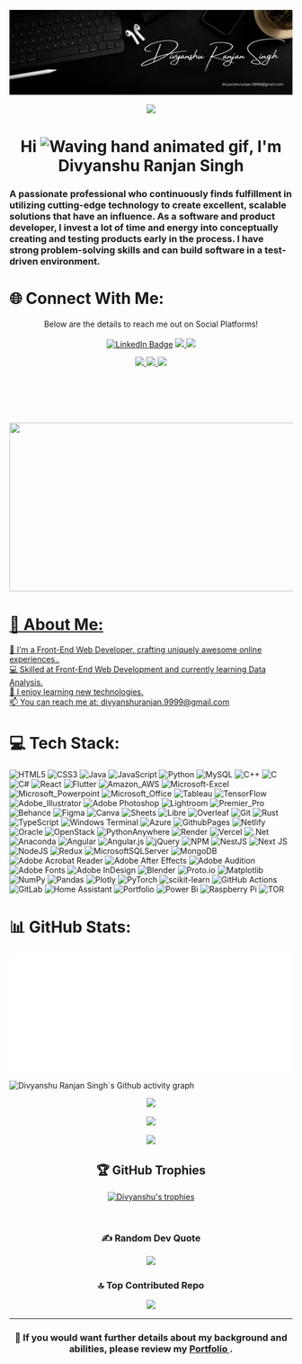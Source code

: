 ![logo](https://github.com/Divyanshu-RS/Divyanshu-RS/blob/main/Divyanshu%20Banner%20For%20Github.gif)
<p align="center"><img src="https://user-images.githubusercontent.com/74038190/226190894-18e959ba-d458-4a94-ac44-790190f2a947.gif" width="250"/></p>
<p align="center">

<h1 align="center"> Hi  <img src="https://raw.githubusercontent.com/nixin72/nixin72/master/wave.gif" 
         alt="Waving hand animated gif"
         height="45"
         width="45" />, I'm Divyanshu Ranjan Singh   </h1>
         
<p align="center">       
<h3> A passionate professional who continuously finds fulfillment in utilizing cutting-edge technology to create excellent, scalable solutions that have an influence. As a software and product developer, I invest a lot of time and energy into conceptually creating and testing products early in the process. I have strong problem-solving skills and can build software in a test-driven environment.</h3>
</p>

# 🌐 Connect With Me:
<p align="center"
<h4>Below are the details to reach me out on Social Platforms!</h4>
<br>
<br>
<a href="https://www.linkedin.com/in/divyanshu-ranjan-singh/"><img src="https://img.shields.io/badge/LinkedIn-blue?style=for-the-badge&logo=linkedin&logoColor=white" alt="LinkedIn Badge"></a> 
                  <a href="https://divyanshu0212.github.io/Divyanshu_Ranjan_Singh.github.io/"><img src="https://img.shields.io/badge/website-000000?style=for-the-badge&logo=About.me&logoColor=white"</a> 
         <a href="https://x.com/DivyanshuRS999?s=09"><img src="https://img.shields.io/badge/Twitter-1DA1F2?style=for-the-badge&logo=twitter&logoColor=white"</a>
</p>

 <p align="center"> 
 <a href="https://discord.com/users/1052578489401868321"><img src="https://img.shields.io/badge/Discord-7289DA?style=for-the-badge&logo=discord&logoColor=white"</a>
 <a href="https://leetcode.com/u/Divyanshu0212/"><img src="https://img.shields.io/badge/-LeetCode-FFA116?style=for-the-badge&logo=LeetCode&logoColor=black"</a>
<a href="https://www.behance.net/ranjancinema"><img src="https://img.shields.io/badge/-Behance-blue?style=for-the-badge&logo=behance&logoColor=white"</a>
 </p>
<br> 
<br>
<p align="center"><img src="https://komarev.com/ghpvc/?username=Divyanshu-RS&style=flat-square&color=blue" alt=""></p>

<h5 align="center">
<p align="center"><img src="https://media.giphy.com/media/dWesBcTLavkZuG35MI/giphy.gif" width="600" height="300"  /></p>
         
         
#  💫 About Me:
🔭 I'm a Front-End Web Developer, crafting uniquely awesome online experiences..<br>💻 Skilled at Front-End Web Development and currently learning Data Analysis.<br>🌱 I enjoy learning new technologies.<br>📫 You can reach me at: divyanshuranjan.9999@gmail.com 
 

# 💻 Tech Stack:
![HTML5](https://img.shields.io/badge/html5-%23E34F26.svg?style=for-the-badge&logo=html5&logoColor=white)  ![CSS3](https://img.shields.io/badge/css3-%231572B6.svg?style=for-the-badge&logo=css3&logoColor=white)  ![Java](https://img.shields.io/badge/java-%23ED8B00.svg?style=for-the-badge&logo=java&logoColor=white) ![JavaScript](https://img.shields.io/badge/javascript-%23323330.svg?style=for-the-badge&logo=javascript&logoColor=%23F7DF1E) ![Python](https://img.shields.io/badge/python-3670A0?style=for-the-badge&logo=python&logoColor=ffdd54) ![MySQL](https://img.shields.io/badge/MySQL-00000F?style=for-the-badge&logo=mysql&logoColor=white)  ![C++](https://img.shields.io/badge/C%2B%2B-00599C?style=for-the-badge&logo=c%2B%2B&logoColor=white) ![C](https://img.shields.io/badge/c-%2300599C.svg?style=for-the-badge&logo=c&logoColor=white) ![C#](https://img.shields.io/badge/C%23-239120?style=for-the-badge&logo=c-sharp&logoColor=white) ![React](https://img.shields.io/badge/React-20232A?style=for-the-badge&logo=react&logoColor=61DAFB) ![Flutter](https://img.shields.io/badge/Flutter-02569B?style=for-the-badge&logo=flutter&logoColor=white) ![Amazon_AWS](https://img.shields.io/badge/Amazon_AWS-232F3E?style=for-the-badge&logo=amazon-aws&logoColor=white) ![Microsoft-Excel](https://img.shields.io/badge/Microsoft_Excel-217346?style=for-the-badge&logo=microsoft-excel&logoColor=white) ![Microsoft_Powerpoint](https://img.shields.io/badge/Microsoft_PowerPoint-B7472A?style=for-the-badge&logo=microsoft-powerpoint&logoColor=white) ![Microsoft_Office](https://img.shields.io/badge/Microsoft_Office-D83B01?style=for-the-badge&logo=microsoft-office&logoColor=white) ![Tableau](https://img.shields.io/badge/Tableau-E97627?style=for-the-badge&logo=Tableau&logoColor=white) ![TensorFlow](https://img.shields.io/badge/TensorFlow-FF6F00?style=for-the-badge&logo=tensorflow&logoColor=white) ![Adobe_Illustrator](https://img.shields.io/badge/Adobe%20Illustrator-FF9A00?style=for-the-badge&logo=adobe%20illustrator&logoColor=white) ![Adobe Photoshop](https://img.shields.io/badge/adobephotoshop-%2331A8FF.svg?style=for-the-badge&logo=adobephotoshop&logoColor=white) ![Lightroom](https://img.shields.io/badge/Adobe%20Lightroom-31A8FF?style=for-the-badge&logo=Adobe%20Lightroom&logoColor=white) ![Premier_Pro](https://img.shields.io/badge/Adobe%20Premiere%20Pro-9999FF?style=for-the-badge&logo=Adobe%20Premiere%20Pro&logoColor=white) ![Behance](https://img.shields.io/badge/Behance-0054F7?style=for-the-badge&logo=behance&logoColor=white) ![Figma](https://img.shields.io/badge/Figma-F24E1E?style=for-the-badge&logo=figma&logoColor=white) ![Canva](https://img.shields.io/badge/Canva-%2300C4CC.svg?style=for-the-badge&logo=Canva&logoColor=white) ![Sheets](https://img.shields.io/badge/Google%20Sheets-34A853?style=for-the-badge&logo=google-sheets&logoColor=white) ![Libre](https://img.shields.io/badge/LibreOffice-18A303?style=for-the-badge&logo=LibreOffice&logoColor=white) ![Overleaf](https://img.shields.io/badge/Overleaf-47A141?style=for-the-badge&logo=Overleaf&logoColor=white) ![Git](https://img.shields.io/badge/GIT-E44C30?style=for-the-badge&logo=git&logoColor=white) ![Rust](https://img.shields.io/badge/rust-%23000000.svg?style=for-the-badge&logo=rust&logoColor=white) ![TypeScript](https://img.shields.io/badge/typescript-%23007ACC.svg?style=for-the-badge&logo=typescript&logoColor=white) ![Windows Terminal](https://img.shields.io/badge/Windows%20Terminal-%234D4D4D.svg?style=for-the-badge&logo=windows-terminal&logoColor=white) ![Azure](https://img.shields.io/badge/azure-%230072C6.svg?style=for-the-badge&logo=microsoftazure&logoColor=white) ![GithubPages](https://img.shields.io/badge/github%20pages-121013?style=for-the-badge&logo=github&logoColor=white) ![Netlify](https://img.shields.io/badge/netlify-%23000000.svg?style=for-the-badge&logo=netlify&logoColor=#00C7B7) ![Oracle](https://img.shields.io/badge/Oracle-F80000?style=for-the-badge&logo=oracle&logoColor=white) ![OpenStack](https://img.shields.io/badge/Openstack-%23f01742.svg?style=for-the-badge&logo=openstack&logoColor=white) ![PythonAnywhere](https://img.shields.io/badge/pythonanywhere-%232F9FD7.svg?style=for-the-badge&logo=pythonanywhere&logoColor=151515) ![Render](https://img.shields.io/badge/Render-%46E3B7.svg?style=for-the-badge&logo=render&logoColor=white) ![Vercel](https://img.shields.io/badge/vercel-%23000000.svg?style=for-the-badge&logo=vercel&logoColor=white) ![.Net](https://img.shields.io/badge/.NET-5C2D91?style=for-the-badge&logo=.net&logoColor=white) ![Anaconda](https://img.shields.io/badge/Anaconda-%2344A833.svg?style=for-the-badge&logo=anaconda&logoColor=white) ![Angular](https://img.shields.io/badge/angular-%23DD0031.svg?style=for-the-badge&logo=angular&logoColor=white) ![Angular.js](https://img.shields.io/badge/angular.js-%23E23237.svg?style=for-the-badge&logo=angularjs&logoColor=white) ![jQuery](https://img.shields.io/badge/jquery-%230769AD.svg?style=for-the-badge&logo=jquery&logoColor=white) ![NPM](https://img.shields.io/badge/NPM-%23CB3837.svg?style=for-the-badge&logo=npm&logoColor=white) ![NestJS](https://img.shields.io/badge/nestjs-%23E0234E.svg?style=for-the-badge&logo=nestjs&logoColor=white) ![Next JS](https://img.shields.io/badge/Next-black?style=for-the-badge&logo=next.js&logoColor=white) ![NodeJS](https://img.shields.io/badge/node.js-6DA55F?style=for-the-badge&logo=node.js&logoColor=white) ![Redux](https://img.shields.io/badge/redux-%23593d88.svg?style=for-the-badge&logo=redux&logoColor=white) ![MicrosoftSQLServer](https://img.shields.io/badge/Microsoft%20SQL%20Server-CC2927?style=for-the-badge&logo=microsoft%20sql%20server&logoColor=white) ![MongoDB](https://img.shields.io/badge/MongoDB-%234ea94b.svg?style=for-the-badge&logo=mongodb&logoColor=white) ![Adobe Acrobat Reader](https://img.shields.io/badge/Adobe%20Acrobat%20Reader-EC1C24.svg?style=for-the-badge&logo=Adobe%20Acrobat%20Reader&logoColor=white) ![Adobe After Effects](https://img.shields.io/badge/Adobe%20After%20Effects-9999FF.svg?style=for-the-badge&logo=Adobe%20After%20Effects&logoColor=white) ![Adobe Audition](https://img.shields.io/badge/Adobe%20Audition-9999FF.svg?style=for-the-badge&logo=Adobe%20Audition&logoColor=white) ![Adobe Fonts](https://img.shields.io/badge/Adobe%20Fonts-000B1D.svg?style=for-the-badge&logo=Adobe%20Fonts&logoColor=white) ![Adobe InDesign](https://img.shields.io/badge/Adobe%20InDesign-49021F?style=for-the-badge&logo=adobeindesign&logoColor=FF3366) ![Blender](https://img.shields.io/badge/blender-%23F5792A.svg?style=for-the-badge&logo=blender&logoColor=white) ![Proto.io](https://img.shields.io/badge/Proto.io-161637?style=for-the-badge&logo=proto.io&logoColor=00e5ff) ![Matplotlib](https://img.shields.io/badge/Matplotlib-%23ffffff.svg?style=for-the-badge&logo=Matplotlib&logoColor=black) ![NumPy](https://img.shields.io/badge/numpy-%23013243.svg?style=for-the-badge&logo=numpy&logoColor=white) ![Pandas](https://img.shields.io/badge/pandas-%23150458.svg?style=for-the-badge&logo=pandas&logoColor=white) ![Plotly](https://img.shields.io/badge/Plotly-%233F4F75.svg?style=for-the-badge&logo=plotly&logoColor=white) ![PyTorch](https://img.shields.io/badge/PyTorch-%23EE4C2C.svg?style=for-the-badge&logo=PyTorch&logoColor=white) ![scikit-learn](https://img.shields.io/badge/scikit--learn-%23F7931E.svg?style=for-the-badge&logo=scikit-learn&logoColor=white) ![GitHub Actions](https://img.shields.io/badge/github%20actions-%232671E5.svg?style=for-the-badge&logo=githubactions&logoColor=white) ![GitLab](https://img.shields.io/badge/gitlab-%23181717.svg?style=for-the-badge&logo=gitlab&logoColor=white) ![Home Assistant](https://img.shields.io/badge/home%20assistant-%2341BDF5.svg?style=for-the-badge&logo=home-assistant&logoColor=white) ![Portfolio](https://img.shields.io/badge/Portfolio-%23000000.svg?style=for-the-badge&logo=firefox&logoColor=#FF7139) ![Power Bi](https://img.shields.io/badge/power_bi-F2C811?style=for-the-badge&logo=powerbi&logoColor=black) ![Raspberry Pi](https://img.shields.io/badge/-RaspberryPi-C51A4A?style=for-the-badge&logo=Raspberry-Pi) ![TOR](https://img.shields.io/badge/tor-%237E4798.svg?style=for-the-badge&logo=tor-project&logoColor=white)

# 📊 GitHub Stats:
<p align="center"><img src="https://github.com/Divyanshu-RS/Divyanshu-RS/blob/main/metrics.plugin.isocalendar.svg"width="1500"/></p>

![Divyanshu Ranjan Singh`s Github activity graph](https://github-readme-activity-graph.vercel.app/graph?username=Divyanshu-RS&theme=github-compact&area=true&bg_color=ffff&color=000)
<br>
         
<p align= "center">  <img src="https://github-readme-stats.vercel.app/api?username=Divyanshu-RS&theme=highcontrast&show_icons=true&hide_border=false&count_private=true&include_all_commits=false" >
</p> 
<p align= "center"><img src= "https://github-readme-streak-stats.herokuapp.com/?user=Divyanshu-RS&theme=highcontrast&hide_border=false"/></p>
<p align= "center"><img  src= "https://github-readme-stats.vercel.app/api/top-langs/?username=Divyanshu-RS&theme=highcontrast&show_icons=true&hide_border=false&layout=donut"></p>	

<div align="center">


## 🏆 GitHub Trophies
<p align="center"> <a href="https://github.com/ryo-ma/github-profile-trophy"><img src="https://github-profile-trophy.vercel.app/?username=Divyanshu-RS&theme=darkhub&no-frame=true&no-bg=true" alt= "Divyanshu's trophies" /></a> </p>
<br>

### ✍️ Random Dev Quote
![](https://quotes-github-readme.vercel.app/api?type=horizontal&theme=radical)



### 🔝 Top Contributed Repo
![](https://github-contributor-stats.vercel.app/api?username=Divyanshu-RS&limit=5&theme=dark&combine_all_yearly_contributions=true)

---

<h3> 📄  If you would want further details about my background and abilities, please review my <a href="https://divyanshu0212.github.io/Divyanshu_Ranjan_Singh.github.io/"> Portfolio </a> .</h3>

</div>




